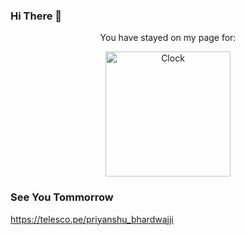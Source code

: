 ### Hi There 👋




<p align="center">
You have stayed on my page for:
</p>

<p align="center">
<a href="https://github.com/tomchen/animated-svg-clock" title="Animated SVG clock"><img src="https://github.com/tomchen/animated-svg-clock/raw/master/clock.svg" alt="Clock" width="200px" height="200px"></a>
</p>

  
  









</center>

### See You Tommorrow 
https://telesco.pe/priyanshu_bhardwajji
